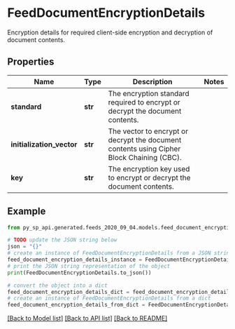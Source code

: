 # FeedDocumentEncryptionDetails

Encryption details for required client-side encryption and decryption of document contents.

## Properties

Name | Type | Description | Notes
------------ | ------------- | ------------- | -------------
**standard** | **str** | The encryption standard required to encrypt or decrypt the document contents. | 
**initialization_vector** | **str** | The vector to encrypt or decrypt the document contents using Cipher Block Chaining (CBC). | 
**key** | **str** | The encryption key used to encrypt or decrypt the document contents. | 

## Example

```python
from py_sp_api.generated.feeds_2020_09_04.models.feed_document_encryption_details import FeedDocumentEncryptionDetails

# TODO update the JSON string below
json = "{}"
# create an instance of FeedDocumentEncryptionDetails from a JSON string
feed_document_encryption_details_instance = FeedDocumentEncryptionDetails.from_json(json)
# print the JSON string representation of the object
print(FeedDocumentEncryptionDetails.to_json())

# convert the object into a dict
feed_document_encryption_details_dict = feed_document_encryption_details_instance.to_dict()
# create an instance of FeedDocumentEncryptionDetails from a dict
feed_document_encryption_details_from_dict = FeedDocumentEncryptionDetails.from_dict(feed_document_encryption_details_dict)
```
[[Back to Model list]](../README.md#documentation-for-models) [[Back to API list]](../README.md#documentation-for-api-endpoints) [[Back to README]](../README.md)


